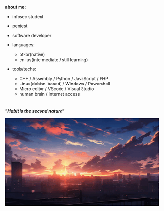 **about me:**
  
  - infosec student
  - pentest
  - software developer
    
- languages:
  
    - pt-br(native)
    - en-us(intermediate / still learning)

- tools/techs:
  
  - C++ / Assembly / Python / JavaScript / PHP
  - Linux(debian-based) / Windows / Powershell
  - Micro editor / VScode / Visual Studio
  - human brain / internet access 

#

***"Habit is the second nature"***

![sunset](sunset.gif)



#



